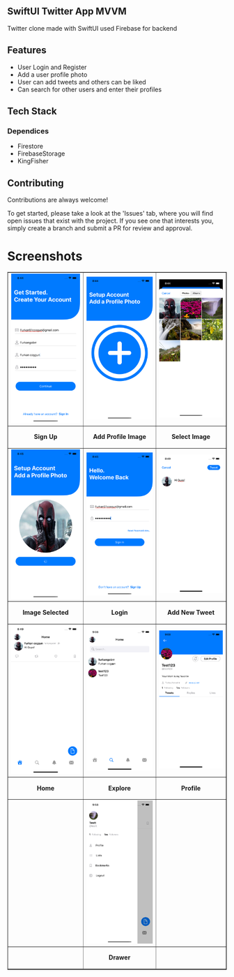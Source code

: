 
SwiftUI Twitter App  MVVM
-
Twitter clone made with SwiftUI used Firebase for backend

## Features

-   User Login and Register
-   Add a user profile photo
-   User can add tweets and others can be liked
-   Can search for other users and enter their profiles


## Tech Stack


### Dependices
- Firestore
- FirebaseStorage
- KingFisher


## Contributing

Contributions are always welcome!

To get started, please take a look at the 'Issues' tab, where you will find open issues that exist with the project. If you see one that interests you, simply create a branch and submit a PR for review and approval.


# Screenshots


<table border="1">
  <tr>
    <td align="center">
      <img
        src="https://github.com/furkancosgun/Twitter-SwiftUI-With-Firebase/blob/main/TwitterSwiftUIApp/ss/1-signup.png?raw=true"
      />
    </td>
    <td align="center">
      <img
        src="https://github.com/furkancosgun/Twitter-SwiftUI-With-Firebase/blob/main/TwitterSwiftUIApp/ss/2-addprofileimage.png?raw=true"
      />
    </td>
        <td align="center">
      <img
        src="https://github.com/furkancosgun/Twitter-SwiftUI-With-Firebase/blob/main/TwitterSwiftUIApp/ss/3-openedphotos.png?raw=true"
      />
    </td>
  </tr>
  <tr>
    <td align="center">
      <p><b>Sign Up</b></p>
    </td>
    <td align="center">
      <p><b>Add Profile Image</b></p>
    </td>
    <td align="center">
      <p><b>Select Image</b></p>
    </td>
  </tr>
 
  <tr>
    <td align="center">
      <img
        src="https://github.com/furkancosgun/Twitter-SwiftUI-With-Firebase/blob/main/TwitterSwiftUIApp/ss/4-photoselected.png?raw=true"
      />
    </td>
    <td align="center">
      <img
        src="https://github.com/furkancosgun/Twitter-SwiftUI-With-Firebase/blob/main/TwitterSwiftUIApp/ss/5-login.png?raw=true"
      />
    </td>
    <td align="center">
      <img
        src="https://github.com/furkancosgun/Twitter-SwiftUI-With-Firebase/blob/main/TwitterSwiftUIApp/ss/6-addnewTweet.png?raw=true"
      />
    </td>
  </tr>

  <tr>
    <td align="center">
      <p><b>Image Selected</b></p>
    </td>
    <td align="center">
      <p><b>Login</b></p>
    </td>
       <td align="center">
      <p><b>Add New Tweet</b></p>
    </td>
  </tr>

  <tr>
    <td align="center">
      <img
        src="https://github.com/furkancosgun/Twitter-SwiftUI-With-Firebase/blob/main/TwitterSwiftUIApp/ss/7-mainview.png?raw=true"
      />
    </td>
    <td align="center">
      <img
        src="https://github.com/furkancosgun/Twitter-SwiftUI-With-Firebase/blob/main/TwitterSwiftUIApp/ss/8-exploreView.png?raw=true"
      />
    </td>
      <td align="center">
      <img
        src="https://github.com/furkancosgun/Twitter-SwiftUI-With-Firebase/blob/main/TwitterSwiftUIApp/ss/9-profielView.png?raw=true"
      />
    </td>
  </tr>
  <tr>
    <td align="center">
      <p><b>Home</b></p>
    </td>
    <td align="center">
      <p><b>Explore</b></p>
    </td>
       <td align="center">
      <p><b>Profile</b></p>
    </td>
  </tr>
   <tr>
    <td align="center">
    </td>
    <td align="center">
      <img src="https://github.com/furkancosgun/Twitter-SwiftUI-With-Firebase/blob/main/TwitterSwiftUIApp/ss/10-Drawer.png?raw=true" />
    </td>
       <td align="center">
    </td>
  </tr>
   <tr>
    <td align="center">
    </td>
    <td align="center">
      <p><b>Drawer</b></p> 
     </td>
       <td align="center">
    </td>
  </tr>
</table>
